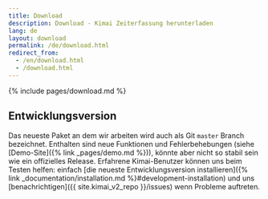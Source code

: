 ```yaml
---
title: Download
description: Download - Kimai Zeiterfassung herunterladen
lang: de
layout: download
permalink: /de/download.html
redirect_from:
  - /en/download.html
  - /download.html
---
```


{% include pages/download.md %}

## Entwicklungsversion

Das neueste Paket an dem wir arbeiten wird auch als Git `master` Branch bezeichnet. Enthalten sind neue Funktionen 
und Fehlerbehebungen (siehe [Demo-Site]({% link _pages/demo.md %})), könnte aber nicht so stabil sein wie ein offizielles Release.
Erfahrene Kimai-Benutzer können uns beim Testen helfen: einfach [die neueste Entwicklungsversion installieren]({% link _documentation/installation.md %}#development-installation) 
und uns [benachrichtigen]({{ site.kimai_v2_repo }}/issues) wenn Probleme auftreten.
